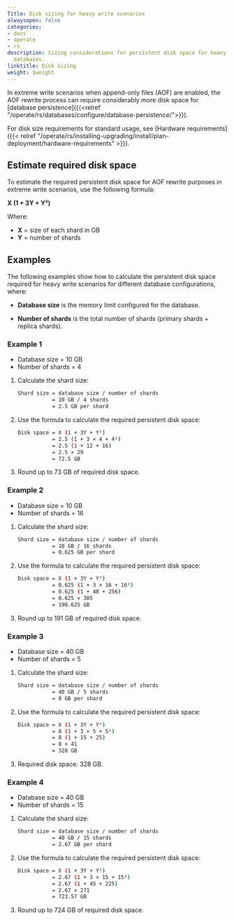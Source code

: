```yaml
---
Title: Disk sizing for heavy write scenarios
alwaysopen: false
categories:
- docs
- operate
- rs
description: Sizing considerations for persistent disk space for heavy throughput
  databases.
linktitle: Disk sizing
weight: $weight
---
```

In extreme write scenarios when append-only files (AOF) are enabled, the AOF rewrite process can require considerably more disk space for [database persistence]({{<relref "/operate/rs/databases/configure/database-persistence/">}}).

For disk size requirements for standard usage, see [Hardware requirements]({{< relref "/operate/rs/installing-upgrading/install/plan-deployment/hardware-requirements" >}}).

## Estimate required disk space

To estimate the required persistent disk space for AOF rewrite purposes in extreme write scenarios, use the following formula:

**X (1 + 3Y + Y²)**

Where:
- **X** = size of each shard in GB
- **Y** = number of shards


## Examples

The following examples show how to calculate the persistent disk space required for heavy write scenarios for different database configurations, where:

- **Database size** is the memory limit configured for the database.

- **Number of shards** is the total number of shards (primary shards + replica shards).

### Example 1

- Database size = 10 GB
- Number of shards = 4

1. Calculate the shard size:

    ```sh
    Shard size = database size / number of shards
               = 10 GB / 4 shards
               = 2.5 GB per shard
    ```

1. Use the formula to calculate the required persistent disk space:

    ```sh
    Disk space = X (1 + 3Y + Y²)
               = 2.5 (1 + 3 × 4 + 4²)
               = 2.5 (1 + 12 + 16)
               = 2.5 × 29
               = 72.5 GB
    ```

1. Round up to 73 GB of required disk space.

### Example 2

- Database size = 10 GB
- Number of shards = 16

1. Calculate the shard size:

    ```sh
    Shard size = database size / number of shards
               = 10 GB / 16 shards
               = 0.625 GB per shard
    ```

1. Use the formula to calculate the required persistent disk space:

    ```sh
    Disk space = X (1 + 3Y + Y²)
               = 0.625 (1 + 3 × 16 + 16²)
               = 0.625 (1 + 48 + 256)
               = 0.625 × 305
               = 190.625 GB
    ```

1. Round up to 191 GB of required disk space.

### Example 3

- Database size = 40 GB
- Number of shards = 5

1. Calculate the shard size:

    ```sh
    Shard size = database size / number of shards
               = 40 GB / 5 shards
               = 8 GB per shard
    ```

1. Use the formula to calculate the required persistent disk space:

    ```sh
    Disk space = X (1 + 3Y + Y²)
               = 8 (1 + 3 × 5 + 5²)
               = 8 (1 + 15 + 25)
               = 8 × 41
               = 328 GB
    ```

1. Required disk space: 328 GB.

### Example 4

- Database size = 40 GB
- Number of shards = 15

1. Calculate the shard size:

    ```sh
    Shard size = database size / number of shards
               = 40 GB / 15 shards
               = 2.67 GB per shard
    ```

1. Use the formula to calculate the required persistent disk space:

    ```sh
    Disk space = X (1 + 3Y + Y²)
               = 2.67 (1 + 3 × 15 + 15²)
               = 2.67 (1 + 45 + 225)
               = 2.67 × 271
               = 723.57 GB
    ```

1. Round up to 724 GB of required disk space.


